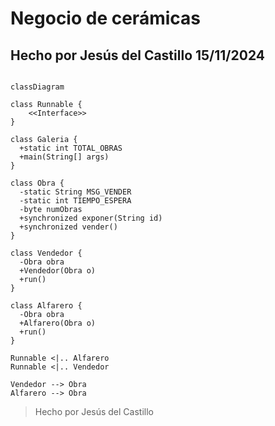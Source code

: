 # Negocio de cerámicas

## Hecho por Jesús del Castillo 15/11/2024

``` mermaid 

classDiagram

class Runnable {
    <<Interface>>
}

class Galeria {
  +static int TOTAL_OBRAS
  +main(String[] args)
}

class Obra {
  -static String MSG_VENDER
  -static int TIEMPO_ESPERA
  -byte numObras
  +synchronized exponer(String id)
  +synchronized vender()
}

class Vendedor {
  -Obra obra
  +Vendedor(Obra o)
  +run()
}

class Alfarero {
  -Obra obra
  +Alfarero(Obra o)
  +run()
}

Runnable <|.. Alfarero
Runnable <|.. Vendedor

Vendedor --> Obra
Alfarero --> Obra

```
> Hecho por Jesús del Castillo
